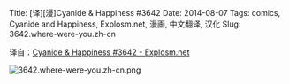 Title: [译][漫]Cyanide & Happiness #3642
Date: 2014-08-07
Tags: comics, Cyanide and Happiness, Explosm.net, 漫画, 中文翻译, 汉化
Slug: 3642.where-were-you.zh-cn

译自：[Cyanide & Happiness #3642 - Explosm.net](http://explosm.net/comics/3642/)


![3642.where-were-you.zh-cn.png](/static/images/comics/3642.where-were-you.zh-cn.png)




